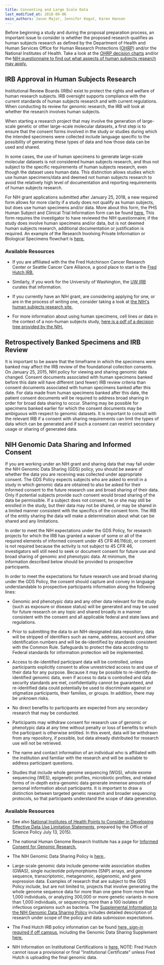 ```yaml
---
title: Consenting and Large Scale Data
last_modified_at: 2018-09-06
main_authors: Jason Major, Jennifer Kogut, Karen Hansen
---
```

Before beginning a study and during the proposal preparation process, an
important issue to consider is whether the proposed research qualifies
as human subjects research as defined by the Department of Health and
Human Services Office for Human Research Protections ([OHRP](https://www.hhs.gov/ohrp/)) and/or the National Institutes of Health.
Take a look at the [OHRP decision charts](https://www.hhs.gov/ohrp/regulations-and-policy/decision-charts/index.html)
and/or the [NIH questionnaire to find out what aspects of human subjects research may apply.](https://humansubjects.nih.gov/)

## IRB Approval in Human Subjects Research

Institutional Review Boards (IRBs) exist to protect the rights and
welfare of human research subjects. IRB oversight supports compliance
with the current standards of human subjects research and with current
regulations. When conducting its review for genomic research, the IRB
will look at whether the research involves human subjects.

When starting a research project that may involve the generation of
large-scale genetic or other large-scale molecular datasets, a first
step is to ensure that the consent forms involved in the study or studies during which the intended specimens were collected include
language specific to the possibility of generating these types of data
and how those data can be used and shared.

In some cases, the use of
human specimens to generate large-scale molecular datasets is not
considered human subjects research, and thus not subject to the specific
requirements of human subjects research, even though the dataset
uses human data. This distinction allows studies which use human specimens/data and deemed not human subjects research to avoid the relatively high level of documentation and reporting requirements of human subjects research.

For NIH grant applications submitted after January 25,
2018, a new required form allows for more clarity if a study does not
qualify as human subjects, but does use human specimens and/or data.
More about this form, the PHS Human Subject and Clinical Trial
Information form can be found
[here.](https://grants.nih.gov/policy/clinical-trials/new-human-subject-clinical-trial-info-form.htm)
This form requires the investigator to have reviewed the NIH
questionnaire; if the study does involve human specimens and/or data, but is not deemed human subjects research,
additional documentation or justification is required. An example of the Research Involving Private Information or Biological Specimens flowchart is [here.](https://grants.nih.gov/grants/policy/hs/PrivateInfoOrBioSpecimensDecisionChart.pdf)

### Available Resources

-   If you are affiliated with the the Fred Hutchinson Cancer Research Center or Seattle Cancer Care Alliance, a good place to start is the [Fred Hutch IRB.](https://centernet.fredhutch.org/cn/u/irb.html)

-   Similarly, if you work for the University of Washington, the [UW IRB](https://www.washington.edu/research/hsd/) curates that information.

-   If you currently have an NIH grant, are considering applying for one, or are in the process of writing one, consider taking a look at [the NIH's human subjects research site.](https://humansubjects.nih.gov/)

-   For more information about using human specimens, cell lines or data in the context of a non-human subjects study, [here is a pdf of a decision tree provided by the NIH.](https://humansubjects.nih.gov/sites/hs/public_files/privateinfoorbiospecimensdecisionchart.pdf)

## Retrospectively Banked Specimens and IRB Review

It is important to be aware that the timeframe in which the specimens
were banked may affect the IRB review of the foundational collection
consents. On January 25, 2015, NIH policy for viewing and sharing
genomic data changed. Consent documents associated with human specimens
banked before this date will have different (and fewer) IRB review
criteria than consent documents associated with human specimens banked
after this date. For data made from human specimens banked after this
date, the patient consent documents will be required to address broad
sharing in order for broad data sharing to occur. Sharing may be
possible for specimens banked earlier for which the consent documents
may be ambiguous with respect to genomic datasets. It is important to
consult with the relevant IRB if a consent with sharing requirements can
limit the types of data which can be generated and if such a consent can
restrict secondary usage or sharing of generated data.

## NIH Genomic Data Sharing and Informed Consent

If you are working under an NIH grant and sharing data that may fall
under the NIH Genomic Data Sharing (GDS) policy, you should be aware of
whether the data you are receiving was collected under appropriate
consent. The GDS Policy expects subjects who are asked to enroll in a
study in which genomic data are obtained to also be asked for their
informed consent to the future research use and broad sharing of their
data. Only if potential subjects provide such consent would broad
sharing of the data be permissible. If a subject does not consent, he or
she may still be enrolled in the study, but their data may not be
shared, or may be shared in a limited manner consistent with the
specifics of the consent form. The IRB of the entity sharing the data
will make a determination about what can be shared and any limitations.

In order to meet the NIH expectations under the GDS Policy, for research
projects for which the IRB has granted a waiver of some or all of the
required elements of informed consent under 45 CFR 46.116(d), or consent
is not required because the activity is not subject to 45 CFR 46,
investigators will still need to seek or document consent for future use
and broad sharing of genomic and phenotypic data. At minimum, the
information described below should be provided to prospective
participants.

In order to meet the expectations for future research use and broad
sharing under the GDS Policy, the consent should capture and convey in
language understandable to prospective participants information along
the following lines:

-   Genomic and phenotypic data and any other data relevant for the
 study (such as exposure or disease status) will be generated and
 may be used for future research on any topic and shared broadly in
 a manner consistent with the consent and all applicable federal
 and state laws and regulations.

-   Prior to submitting the data to an NIH-designated data repository,
 data will be stripped of identifiers such as name, address,
 account and other identification numbers and will be de-identified
 by standards consistent with the Common Rule. Safeguards to
 protect the data according to Federal standards for information
 protection will be implemented.

-   Access to de-identified participant data will be controlled, unless
 participants explicitly consent to allow unrestricted access to
 and use of their data for any purpose. Because it may be possible
 to re-identify de-identified genomic data, even if access to data
 is controlled and data security standards are met, confidentiality
 cannot be guaranteed, and re-identified data could potentially be
 used to discriminate against or stigmatize participants, their
 families, or groups. In addition, there may be unknown risks.

-   No direct benefits to participants are expected from any secondary
 research that may be conducted.

-   Participants may withdraw consent for research use of genomic or
 phenotypic data at any time without penalty or loss of benefits to
 which the participant is otherwise entitled. In this event, data
 will be withdrawn from any repository, if possible, but data
 already distributed for research use will not be retrieved.

-   The name and contact information of an individual who is affiliated
 with the institution and familiar with the research and will be
 available to address participant questions.

-   Studies that include whole genome sequencing (WGS), whole exome sequencing (WES), epigenetic profiles, microbiotic profiles, and related forms of in-depth extra-genomic data generate immense
 amounts of personal information about participants. It is
 important to draw a distinction between targeted genetic research
 and broader sequencing protocols, so that participants understand
 the scope of data generation.

### Available Resources

-   See also [National Institutes of Health Points to Consider in Developing Effective Data Use Limitation Statements,](https://osp.od.nih.gov/wp-content/uploads/NIH_PTC_in_Developing_DUL_Statements.pdf) prepared by the Office of Science Policy July 13, 2015).

-   The national Human Genome Research Institute has a page for
 [Informed Consent for Genomic Research.](https://www.genome.gov/27026588/informed-consent-for-genomics-research/)

-   The NIH Genomic Data Sharing Policy is
 [here,](https://osp.od.nih.gov/scientific-sharing/genomic-data-sharing/).  

-   Large-scale genomic data include genome-wide association studies
 (GWAS), single nucleotide polymorphisms (SNP) arrays, and genome
 sequence, transcriptomic, metagenomic, epigenomic, and gene
 expression data. Examples of research that are subject to the GDS
 Policy include, but are not limited to, projects that involve
 generating the whole genome sequence data for more than one gene
 from more than 1,000 individuals, or analyzing 300,000 or more
 genetic variants in more than 1,000 individuals, or sequencing
 more than a 100 isolates of infectious organisms such as bacteria.
 The [Supplemental Information to the NIH Genomic Data Sharing
 Policy](https://grants.nih.gov/grants/guide/notice-files/NOT-OD-14-124.html)
 includes detailed description of research under scope of the
 policy and data submission expectations.

-   The Fred Hutch IRB policy information can be found [here, sign-in required if off campus](https://centernet.fredhutch.org/cn/u/irb.html),
 including the Genomic Data Sharing Supplement [here.](https://centernet.fredhutch.org/cn/f/irb/genomic-data-sharing-supplement.html)

-   NIH Information on Institutional Certifications is
 [here.](https://osp.od.nih.gov/scientific-sharing/institutional-certifications/)
 NOTE: Fred Hutch cannot issue a provisional or final
 "Institutional Certificate" unless Fred Hutch is uploading the
 final genomic data.
